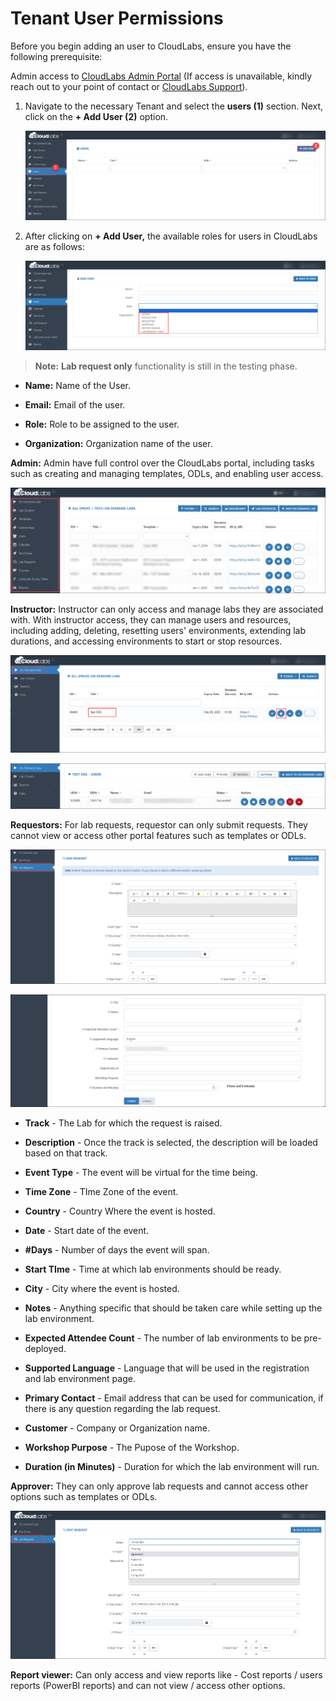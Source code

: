 # Tenant User Permissions  

Before you begin adding an user to CloudLabs, ensure you have the following prerequisite:

Admin access to [CloudLabs Admin Portal](https://admin.cloudlabs.ai/) (If access is unavailable, kindly reach out to your point of contact or [CloudLabs Support](https://docs.cloudlabs.ai/RequestSupport)).

1. Navigate to the necessary Tenant and select the **users (1)** section. Next, click on the **+ Add User (2)** option.

   ![](./Images/adduser.png)

2. After clicking on **+ Add User,** the available roles for users in CloudLabs are as follows:

   ![](./Images/allroles.png)

>**Note:** **Lab request only** functionality is still in the testing phase.

   - **Name:** Name of the User. 
  
   - **Email:** Email of the user. 

   - **Role:** Role to be assigned to the user. 

   - **Organization:** Organization name of the user. 

**Admin:** Admin have full control over the CloudLabs portal, including tasks such as creating and managing templates, ODLs, and enabling user access.

![](./Images/Admin.png)
 
**Instructor:** Instructor can only access and manage labs they are associated with. With instructor access, they can manage users and resources, including adding, deleting, resetting users' environments, extending lab durations, and accessing environments to start or stop resources.

![](./Images/Instructor.png)

![](./Images/Instructor_1.png)
 
**Requestors:** For lab requests, requestor can only submit requests. They cannot view or access other portal features such as templates or ODLs.

![](./Images/Requestor.png)

![](./Images/Requestor_1.png)

 - **Track** - The Lab for which the request is raised. 

 - **Description** - Once the track is selected, the description will be loaded based on that track.

 - **Event Type** - The event will be virtual for the time being.

 - **Time Zone**  - TIme Zone of the event. 

 - **Country** - Country Where the event is hosted. 

 - **Date** - Start date of the event.

 - **#Days** - Number of days the event will span. 
 
 - **Start TIme** - Time at which lab environments should be ready. 

 - **City** - City where the event is hosted.

 - **Notes** - Anything specific that should be taken care while setting up the lab environment. 

 - **Expected Attendee Count**  - The number of lab environments to be pre-deployed. 

 - **Supported Language** - Language that will be used in the registration and lab environment page.

 - **Primary Contact** - Email address that can be used for communication, if there is any question regarding the lab request. 

 - **Customer** - Company or Organization name. 

 - **Workshop Purpose** - The Pupose of the Workshop. 
 
 - **Duration (in Minutes)** - Duration for which the lab environment will run. 

**Approver:** They can only approve lab requests and cannot access other options such as templates or ODLs.

![](./Images/approver.png)
 
**Report viewer:** Can only access and view reports like - Cost reports / users reports (PowerBI reports) and can not view / access other options. 
   
